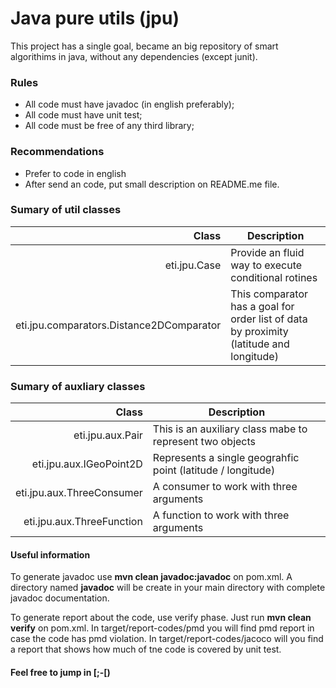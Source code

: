 # Java pure utils (jpu)

This project has a single goal, became an big repository of smart algorithims in java, without any dependencies (except junit).

### Rules
* All code must have javadoc (in english preferably);
* All code must have unit test;
* All code must be free of any third library;

### Recommendations
* Prefer to code in english
* After send an code, put small description on README.me file.

### Sumary of util classes
|Class|Description|
|---:|---|
|eti.jpu.Case|Provide an fluid way to execute conditional rotines|
|eti.jpu.comparators.Distance2DComparator|This comparator has a goal for order list of data by proximity (latitude and longitude)|

### Sumary of auxliary classes
|Class|Description|
|---:|---|
|eti.jpu.aux.Pair|This is an auxiliary class mabe to represent two objects|
|eti.jpu.aux.IGeoPoint2D|Represents a single geograhfic point (latitude / longitude)|
|eti.jpu.aux.ThreeConsumer|A consumer to work with three arguments|
|eti.jpu.aux.ThreeFunction|A function to work with three arguments|

#### Useful information
To generate javadoc use __mvn clean javadoc:javadoc__ on pom.xml. A directory named __javadoc__ will be create in your main directory with complete javadoc documentation.

To generate report about the code, use verify phase. Just run __mvn clean verify__ on pom.xml. In target/report-codes/pmd you will find pmd report in case the code has pmd violation. In target/report-codes/jacoco will you find a report that shows how much of tne code is covered by unit test.


#### Feel free to jump in [;-[)